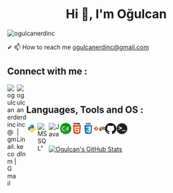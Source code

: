 <h1 align="center">Hi 👋, I'm Oğulcan</h1>


<p align="left"> <img src="https://komarev.com/ghpvc/?username=erdincogulcan" alt="ogulcanerdinc" /> </p>

✔   📫 How to reach me ogulcanerdinc@gmail.com


## Connect with me : 
[<img align="left" alt="ogulcanerdinc@gmail.com | Gmail" width="22px" src="https://cdn.jsdelivr.net/npm/simple-icons@v3/icons/gmail.svg"/>][gmail]
[<img align="left" alt="ogulcanerdinc | LinkedIn" width="22px" src="https://cdn.jsdelivr.net/npm/simple-icons@v3/icons/linkedin.svg"/>][linkedin]

<br />

<h2> Languages, Tools and OS : </h2>
<img align="left" alt="Python" width="26px" src="https://raw.githubusercontent.com/github/explore/80688e429a7d4ef2fca1e82350fe8e3517d3494d/topics/python/python.png" />
<img align="left" alt=MSSQL" width="26px" src="https://user-images.githubusercontent.com/59260491/211912457-77793218-8193-4aad-8cd2-ae7580197231.png" />
<img align="left" alt="Java" width="26px" src="https://user-images.githubusercontent.com/59260491/211912591-0341d15c-4aa6-4f7f-af37-e83fc0576d7e.png" />
<img align="left" alt="C#" width="26px" src="https://raw.githubusercontent.com/github/explore/80688e429a7d4ef2fca1e82350fe8e3517d3494d/topics/csharp/csharp.png" />
<img align="left" alt="HTML" width="26px" src="https://raw.githubusercontent.com/github/explore/80688e429a7d4ef2fca1e82350fe8e3517d3494d/topics/html/html.png" />
<img align="left" alt="CSS" width="26px" src="https://raw.githubusercontent.com/github/explore/80688e429a7d4ef2fca1e82350fe8e3517d3494d/topics/css/css.png" />
<img align="left" alt="Git" width="26px" src="https://raw.githubusercontent.com/github/explore/80688e429a7d4ef2fca1e82350fe8e3517d3494d/topics/git/git.png" />
<img align="left" alt="GitHub" width="26px" src="https://raw.githubusercontent.com/github/explore/78df643247d429f6cc873026c0622819ad797942/topics/github/github.png" />
<img align="left" alt="Terminal" width="26px" src="https://raw.githubusercontent.com/github/explore/80688e429a7d4ef2fca1e82350fe8e3517d3494d/topics/terminal/terminal.png" />

<br />
<br />

<br>

 <a href="https://github.com/erdincogulcan/erdincogulcan">
  <img align="center" src="https://github-readme-stats.vercel.app/api?username=erdincogulcan&show_icons=true&line_height=27&count_private=true&title_color=ffffff&text_color=c9cacc&icon_color=2bbc8a&bg_color=1d1f21" alt="Ogulcan's GitHub Stats" />
</a>
  <br/>



[linkedin]: https://www.linkedin.com/in/ogulcan-erdinc-64729b103/
[gmail]: https://mail.google.com/mail/u/0/?tab=rm&ogbl#inbox?compose=CllgCJlGVQhpQQkjBhzZDghGWRDNZfwjZNFrvhBMVLJfVbVLCDqBCMZMWZnDmQSfGskDpbVwKwL



